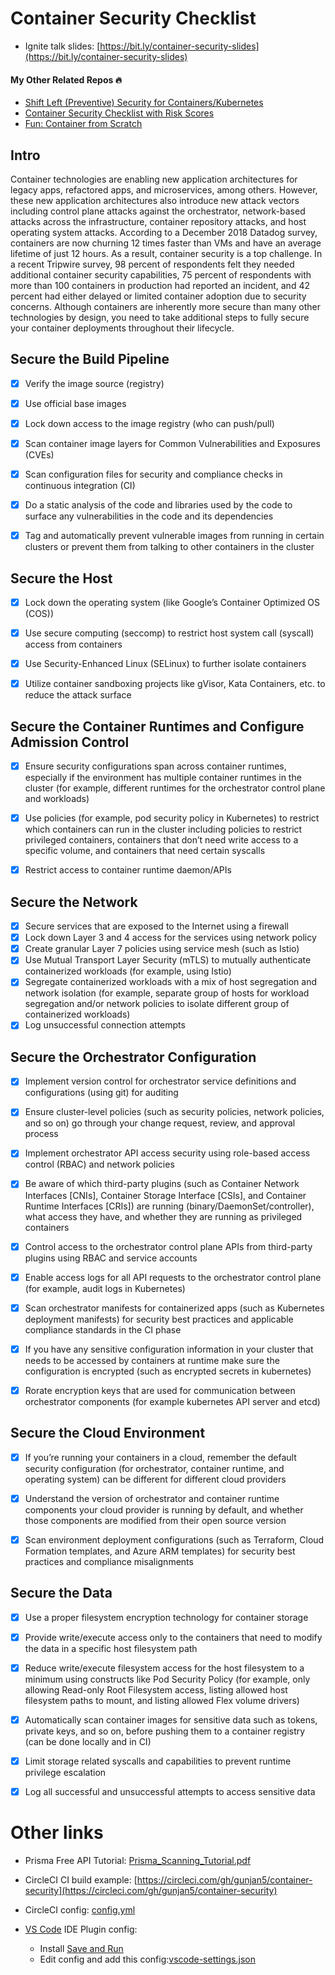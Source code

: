 # Container Security Checklist
- Ignite talk slides: [https://bit.ly/container-security-slides](https://bit.ly/container-security-slides)

#### My Other Related Repos 🔥
- [Shift Left (Preventive) Security for Containers/Kubernetes](https://github.com/gunjan5/shift-left-security)
- [Container Security Checklist with Risk Scores](https://github.com/gunjan5/cloud-native-security)
- [Fun: Container from Scratch](https://github.com/gunjan5/container-from-scratch)

## Intro

Container technologies are enabling new application architectures for legacy apps, refactored apps, and microservices, among others. However, these new application architectures also introduce new attack vectors including control plane attacks against the orchestrator, network-based attacks across the infrastructure, container repository attacks, and host operating system attacks. According to a December 2018 Datadog survey, containers are now churning 12 times faster than VMs and have an average lifetime of just 12 hours. As a result, container security is a top challenge. In a recent Tripwire survey, 98 percent of respondents felt they needed additional container security capabilities, 75 percent of respondents with more than 100 containers in production had reported an incident, and 42 percent had either delayed or limited container adoption due to security concerns. Although containers are inherently more secure than many other technologies by design, you need to take additional steps to fully secure your container deployments throughout their lifecycle. 

## Secure the Build Pipeline

- [x] Verify the image source (registry)
- [x] Use official base images 
- [x] Lock down access to the image registry (who can push/pull) 
- [x] Scan container image layers for Common Vulnerabilities and Exposures (CVEs) 
- [x] Scan configuration files for security and compliance checks in continuous integration (CI)
- [x] Do a static analysis of the code and libraries used by the code to surface any vulnerabilities in the code and its dependencies
- [x] Tag and automatically prevent vulnerable images from running in certain clusters or prevent them from talking to other containers in the cluster 


## Secure the Host
- [x] Lock down the operating system (like Google’s Container Optimized OS (COS)) 
- [x] Use secure computing (seccomp) to restrict host system call (syscall) access from containers
- [x] Use Security-Enhanced Linux (SELinux) to further isolate containers 
- [x] Utilize container sandboxing projects like gVisor, Kata Containers, etc. to reduce the attack surface


## Secure the Container Runtimes and Configure Admission Control

- [x] Ensure security configurations span across container runtimes, especially if the environment has multiple container runtimes in the cluster (for example, different runtimes for the orchestrator control plane and workloads)
- [x] Use policies (for example, pod security policy in Kubernetes) to restrict which containers can run in the cluster including policies to restrict privileged containers, containers that don’t need write access to a specific volume, and containers that need certain syscalls
- [x] Restrict access to container runtime daemon/APIs


## Secure the Network 

- [x] Secure services that are exposed to the Internet using a firewall 
- [x] Lock down Layer 3 and 4 access for the services using network policy
- [x] Create granular Layer 7 policies using service mesh (such as Istio)
- [x] Use Mutual Transport Layer Security (mTLS) to mutually authenticate containerized workloads (for example, using Istio)
- [x] Segregate containerized workloads with a mix of host segregation and network isolation (for example, separate group of hosts for workload segregation and/or network policies to isolate different group of containerized workloads) 
- [x] Log unsuccessful connection attempts

## Secure the Orchestrator Configuration

- [x] Implement version control for orchestrator service definitions and configurations (using git) for auditing
- [x] Ensure cluster-level policies (such as security policies, network policies, and so on) go through your change request, review, and approval process
- [x] Implement orchestrator API access security using role-based access control (RBAC) and network policies
- [x] Be aware of which third-party plugins (such as Container Network Interfaces [CNIs], Container Storage Interface [CSIs], and Container Runtime Interfaces [CRIs]) are running (binary/DaemonSet/controller), what access they have, and whether they are running as privileged containers
- [x] Control access to the orchestrator control plane APIs from third-party plugins using RBAC and service accounts
- [x] Enable access logs for all API requests to the orchestrator control plane (for example, audit logs in Kubernetes)  
- [x] Scan orchestrator manifests for containerized apps (such as Kubernetes deployment manifests) for security best practices and applicable compliance standards in the CI phase 
- [x] If you have any sensitive configuration information in your cluster that needs to be accessed by containers at runtime make sure the configuration is encrypted (such as encrypted secrets in kubernetes)
- [x] Rorate encryption keys that are used for communication between orchestrator components (for example kubernetes API server and etcd)


## Secure the Cloud Environment

- [x] If you’re running your containers in a cloud, remember the default security configuration (for orchestrator, container runtime, and operating system) can be different for different cloud providers 
- [x] Understand the version of orchestrator and container runtime components your cloud provider is running by default, and whether those components are modified from their open source version
- [x] Scan environment deployment configurations (such as Terraform, Cloud Formation templates, and Azure ARM templates) for security best practices and compliance misalignments 


## Secure the Data

- [x] Use a proper filesystem encryption technology for container storage
- [x] Provide write/execute access only to the containers that need to modify the data in a specific host filesystem path
- [x] Reduce write/execute filesystem access for the host filesystem to a minimum using constructs like Pod Security Policy (for example, only allowing Read-only Root Filesystem access, listing allowed host filesystem paths to mount, and listing allowed Flex volume drivers) 
- [x] Automatically scan container images for sensitive data such as tokens, private keys, and so on, before pushing them to a container registry (can be done locally and in CI) 
- [x] Limit storage related syscalls and capabilities to prevent runtime privilege escalation 
- [x] Log all successful and unsuccessful attempts to access sensitive data  


# Other links

- Prisma Free API Tutorial: [Prisma_Scanning_Tutorial.pdf](https://github.com/gunjan5/container-security/blob/master/Prisma%20Scanning%20Tutorial.pdf)

- CircleCI CI build example: [https://circleci.com/gh/gunjan5/container-security](https://circleci.com/gh/gunjan5/container-security)

- CircleCI config: [config.yml](https://github.com/gunjan5/container-security/blob/master/.circleci/config.yml)

- [VS Code](https://code.visualstudio.com/download) IDE Plugin config:

    - Install [Save and Run](https://marketplace.visualstudio.com/items?itemName=wk-j.save-and-run)
    - Edit config and add this config:[vscode-settings.json](https://github.com/gunjan5/container-security/blob/master/vscode-settings.json)

